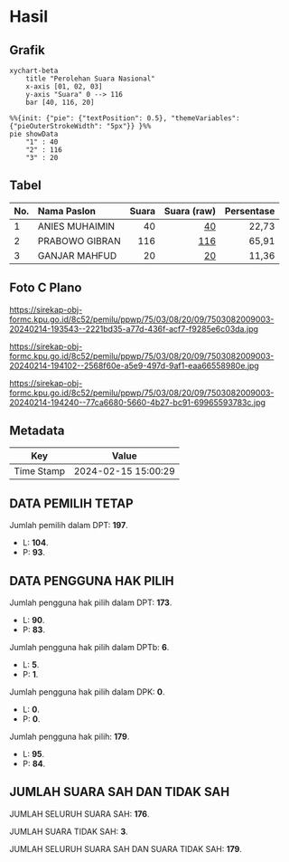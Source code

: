 # Hasil

## Grafik

```mermaid
xychart-beta
    title "Perolehan Suara Nasional"
    x-axis [01, 02, 03]
    y-axis "Suara" 0 --> 116
    bar [40, 116, 20]
```

```mermaid
%%{init: {"pie": {"textPosition": 0.5}, "themeVariables": {"pieOuterStrokeWidth": "5px"}} }%%
pie showData
    "1" : 40
    "2" : 116
    "3" : 20
```

## Tabel

| No. | Nama Paslon    | Suara | Suara (raw) | Persentase |
|:--- |:-------------- | -----:| -----------:| ----------:|
| 1   | ANIES MUHAIMIN | 40    | [40][p-1]   | 22,73      |
| 2   | PRABOWO GIBRAN | 116   | [116][p-2]  | 65,91      |
| 3   | GANJAR MAHFUD  | 20    | [20][p-3]   | 11,36      |


[p-1]: https://github.com/gigit-pemilu/pemilu-2024/blob/main/pilpres/hitung-suara/sub/75-gorontalo/sub/03-bone-bolango/sub/08-kabila-bone/sub/2009-bintalahe/sub/003-tps/sub/paslon-1.txt
[p-2]: https://github.com/gigit-pemilu/pemilu-2024/blob/main/pilpres/hitung-suara/sub/75-gorontalo/sub/03-bone-bolango/sub/08-kabila-bone/sub/2009-bintalahe/sub/003-tps/sub/paslon-2.txt
[p-3]: https://github.com/gigit-pemilu/pemilu-2024/blob/main/pilpres/hitung-suara/sub/75-gorontalo/sub/03-bone-bolango/sub/08-kabila-bone/sub/2009-bintalahe/sub/003-tps/sub/paslon-3.txt

## Foto C Plano

https://sirekap-obj-formc.kpu.go.id/8c52/pemilu/ppwp/75/03/08/20/09/7503082009003-20240214-193543--2221bd35-a77d-436f-acf7-f9285e6c03da.jpg

https://sirekap-obj-formc.kpu.go.id/8c52/pemilu/ppwp/75/03/08/20/09/7503082009003-20240214-194102--2568f60e-a5e9-497d-9af1-eaa66558980e.jpg

https://sirekap-obj-formc.kpu.go.id/8c52/pemilu/ppwp/75/03/08/20/09/7503082009003-20240214-194240--77ca6680-5660-4b27-bc91-69965593783c.jpg


## Metadata

| Key        | Value               |
| ---------- | ------------------- |
| Time Stamp | 2024-02-15 15:00:29 |


## DATA PEMILIH TETAP

Jumlah pemilih dalam DPT: **197**.
 * L: **104**.
 * P: **93**.

## DATA PENGGUNA HAK PILIH

Jumlah pengguna hak pilih dalam DPT: **173**.
 * L: **90**.
 * P: **83**.

Jumlah pengguna hak pilih dalam DPTb: **6**.
 * L: **5**.
 * P: **1**.

Jumlah pengguna hak pilih dalam DPK: **0**.
 * L: **0**.
 * P: **0**.

Jumlah pengguna hak pilih: **179**.
 * L: **95**.
 * P: **84**.

## JUMLAH SUARA SAH DAN TIDAK SAH

JUMLAH SELURUH SUARA SAH: **176**.

JUMLAH SUARA TIDAK SAH: **3**.

JUMLAH SELURUH SUARA SAH DAN SUARA TIDAK SAH: **179**.


